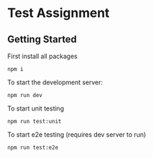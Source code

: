 # Test Assignment

## Getting Started

First install all packages
```
npm i
```

To start the development server:
```
npm run dev
```

To start unit testing
```
npm run test:unit
```

To start e2e testing (requires dev server to run)
```
npm run test:e2e
```
